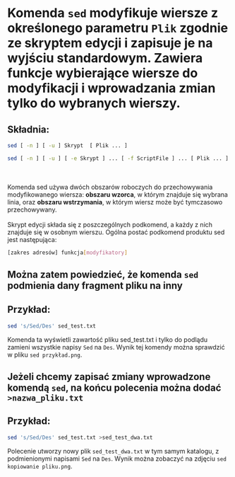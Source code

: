 # Komenda `sed` modyfikuje wiersze z określonego parametru `Plik` zgodnie ze skryptem edycji i zapisuje je na wyjściu standardowym. Zawiera funkcje wybierające wiersze do modyfikacji i wprowadzania zmian tylko do wybranych wierszy.

## Składnia:
```sh
sed [ -n ] [ -u ] Skrypt  [ Plik ... ]

sed [ -n ] [ -u ] [ -e Skrypt ] ... [ -f ScriptFile ] ... [ Plik ... ]
```
\
\
Komenda sed używa dwóch obszarów roboczych do przechowywania modyfikowanego wiersza: **obszaru wzorca**, w którym znajduje się wybrana linia, oraz **obszaru wstrzymania**, w którym wiersz może być tymczasowo przechowywany.
\
\
Skrypt edycji składa się z poszczególnych podkomend, a każdy z nich znajduje się w osobnym wierszu. Ogólna postać podkomend produktu sed jest następująca:

```sh
[zakres adresów] funkcja[modyfikatory]
```

## Można zatem powiedzieć, że komenda `sed` podmienia dany fragment pliku na inny
## Przykład:
```sh
sed 's/Sed/Des' sed_test.txt
```
Komenda ta wyświetli zawartość pliku sed_test.txt i tylko do podlądu zamieni wszystkie napisy `Sed` na `Des`. Wynik tej komendy można sprawdzić w pliku `sed przykład.png`.

## Jeżeli chcemy zapisać zmiany wprowadzone komendą `sed`, na końcu polecenia można dodać `>nazwa_pliku.txt`
## Przykład:
```sh
sed 's/Sed/Des' sed_test.txt >sed_test_dwa.txt
```
Polecenie utworzy nowy plik `sed_test_dwa.txt` w tym samym katalogu, z podmienionymi napisami `Sed` na `Des`. Wynik można zobaczyć na zdjęciu `sed kopiowanie pliku.png`.